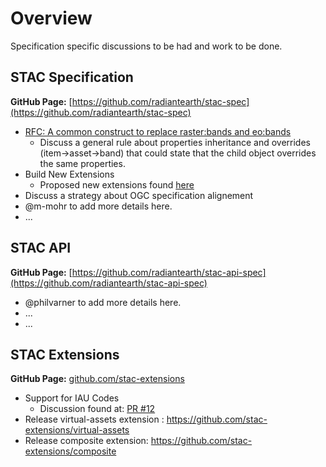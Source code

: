 # Overview

Specification specific discussions to be had and work to be done. 

## STAC Specification

**GitHub Page:** [https://github.com/radiantearth/stac-spec](https://github.com/radiantearth/stac-spec)

* [RFC: A common construct to replace raster:bands and eo:bands](https://github.com/radiantearth/stac-spec/discussions/1213)
  * Discuss a general rule about properties inheritance and overrides (item->asset->band) that could state that the child object overrides the same properties.
* Build New Extensions
  * Proposed new extensions found [here](https://github.com/radiantearth/stac-spec/issues?q=is%3Aopen+is%3Aissue+label%3A%22new+extension%22)
* Discuss a strategy about OGC specification alignement
* @m-mohr to add more details here.
* ...

## STAC API

**GitHub Page:** [https://github.com/radiantearth/stac-api-spec](https://github.com/radiantearth/stac-api-spec)

* @philvarner to add more details here.
* ...
* ...

## STAC Extensions

**GitHub Page:** [github.com/stac-extensions](https://github.com/stac-extensions)

* Support for IAU Codes
  * Discussion found at: [PR #12](https://github.com/stac-extensions/projection/pull/12)
* Release virtual-assets extension : https://github.com/stac-extensions/virtual-assets
* Release composite extension: https://github.com/stac-extensions/composite
